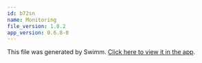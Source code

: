 ```yaml
---
id: b72sn
name: Monitoring
file_version: 1.0.2
app_version: 0.6.8-0
---
```


This file was generated by Swimm. [Click here to view it in the app](https://app.swimm.io/repos/Z2l0aHViJTNBJTNBYy1wcm9qZWN0JTNBJTNBcm90ZW1iMQ==/docs/b72sn).